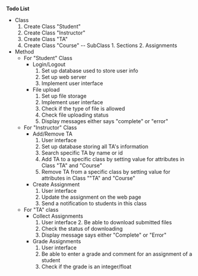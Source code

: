 **Todo List**
- Class
	1. Create Class "Student"
	2. Create Class "Instructor" 
	3. Create Class "TA"
	4. Create Class "Course"
		-- SubClass
			1. Sections
			2. Assignments
- Method
	- For "Student" Class
		- Login/Logout
			1. Set up database used to store user info
			2. Set up web server
			3. Implement user interface
		- File upload
			1. Set up file storage
			2. Implement user interface
			3. Check if the type of file is allowed 
			4. Check file uploading status 
			5. Display messages either says "complete" or "error"
	- For "Instructor" Class
		- Add/Remove TA
			1. User interface
			2. Set up database storing all TA's information
			3. Search specific TA by name or id
			4. Add TA to a specific class by setting value for attributes in Class "TA" and "Course"
			5. Remove TA from a specific class by setting value for attributes in Class ""TA" and "Course"
		- Create Assignment
			1. User interface
			2. Update the assignment on the web page
			3. Send a notification to students in this class
	 - For "TA" class
		 - Collect Assignments
			1. User interface
     			2. Be able to download submitted files 
			3. Check the status of downloading
			4. Display message says either "Complete" or "Error"
		- Grade Assignments
			1. User interface
			2. Be able to enter a grade and comment for an assignment of a student
			3. Check if the grade is an integer/float
